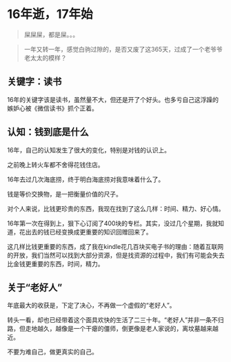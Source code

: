 # 16年逝，17年始

> 屎屎屎，都是屎。。。

> 一年又转一年，感觉白驹过隙的，是否又废了这365天，过成了一个老爷爷老太太的模样？

## 关键字：读书

16年的关键字该是读书，虽然量不大，但还是开了个好头。也多亏自己这浮躁的嫉妒心被《微信读书》抓个正着。

## 认知：钱到底是什么

16年，自己的认知发生了很大的变化，特别是对钱的认识上。

之前晚上转火车都不舍得花钱住店。

16年去过几次海底捞，终于明白海底捞对我意味着什么了。

钱是等价交换物，是一把衡量价值的尺子。

对个人来说，比钱更珍贵的东西，我现在找到了这么几样：时间、精力、好心情。

16年第一次在得到上，狠下心订阅了400块的专栏。其实，没过几个星期，我就知道，花出去的钱已经变换成更重要的知识回赠回来了。

这几样比钱更重要的东西，成了我在kindle花几百块买电子书的理由：随着互联网的开放，我们当然可以找到大部分资源，但是找资源的过程中，我们有可能会失去比金钱更重要的东西，时间，精力。

## 关于“老好人”

年底最大的收获是，下定了决心，不再做一个虚假的“老好人”。

转头一看，却也已经带着这个面具欢快的生活了二三十年。“老好人”并非一条不归路，但走地越久，越像是一个干瘪的僵师，倒更像是老人家说的，离坟墓越来越近。

不要为难自己，做更真实的自己。
